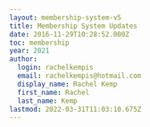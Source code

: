 ```yaml
---
layout: membership-system-v5
title: Membership System Updates
date: 2016-11-29T10:28:52.000Z
toc: membership
year: 2021
author:
  login: rachelkempis
  email: rachelkempis@hotmail.com
  display_name: Rachel Kemp
  first_name: Rachel
  last_name: Kemp
lastmod: 2022-03-31T11:03:10.675Z
---
```

